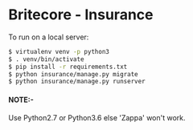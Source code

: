 # Britecore - Insurance

To run on a local server:
```sh
$ virtualenv venv -p python3
$ . venv/bin/activate
$ pip install -r requirements.txt
$ python insurance/manage.py migrate
$ python insurance/manage.py runserver
```

#### NOTE:-
Use Python2.7 or Python3.6 else 'Zappa' won't work.